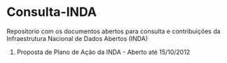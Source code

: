 Consulta-INDA
=============

Repositorio com os documentos abertos para consulta e contribuições da Infraestrutura Nacional de Dados Abertos (INDA)

1) Proposta de Plano de Ação da INDA - Aberto até 15/10/2012